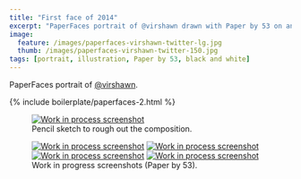```yaml
---
title: "First face of 2014"
excerpt: "PaperFaces portrait of @virshawn drawn with Paper by 53 on an iPad."
image: 
  feature: /images/paperfaces-virshawn-twitter-lg.jpg
  thumb: /images/paperfaces-virshawn-twitter-150.jpg
tags: [portrait, illustration, Paper by 53, black and white]
---
```


PaperFaces portrait of [@virshawn](http://twitter.com/virshawn).

{% include boilerplate/paperfaces-2.html %}

<figure>
	<a href="{{ site.url }}/images/paperfaces-virshawn-process-1-lg.jpg"><img src="{{ site.url }}/images/paperfaces-virshawn-process-1-750.jpg" alt="Work in process screenshot"></a>
	<figcaption>Pencil sketch to rough out the composition.</figcaption>
</figure>

<figure class="half">
	<a href="{{ site.url }}/images/paperfaces-virshawn-process-2-lg.jpg"><img src="{{ site.url }}/images/paperfaces-virshawn-process-2-600.jpg" alt="Work in process screenshot"></a>
	<a href="{{ site.url }}/images/paperfaces-virshawn-process-3-lg.jpg"><img src="{{ site.url }}/images/paperfaces-virshawn-process-3-600.jpg" alt="Work in process screenshot"></a>
	<a href="{{ site.url }}/images/paperfaces-virshawn-process-4-lg.jpg"><img src="{{ site.url }}/images/paperfaces-virshawn-process-4-600.jpg" alt="Work in process screenshot"></a>
	<a href="{{ site.url }}/images/paperfaces-virshawn-process-5-lg.jpg"><img src="{{ site.url }}/images/paperfaces-virshawn-process-5-600.jpg" alt="Work in process screenshot"></a>
	<figcaption>Work in progress screenshots (Paper by 53).</figcaption>
</figure>